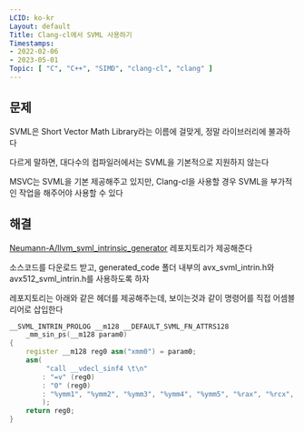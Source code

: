 ```yaml
---
LCID: ko-kr
Layout: default
Title: Clang-cl에서 SVML 사용하기
Timestamps:
- 2022-02-06
- 2023-05-01
Topic: [ "C", "C++", "SIMD", "clang-cl", "clang" ]
---
```


## 문제

SVML은 Short Vector Math Library라는 이름에 걸맞게, 정말 라이브러리에 불과하다

다르게 말하면, 대다수의 컴파일러에서는 SVML을 기본적으로 지원하지 않는다

MSVC는 SVML을 기본 제공해주고 있지만, Clang-cl을 사용할 경우 SVML을 부가적인 작업을 해주어야 사용할 수 있다

## 해결

[Neumann-A/llvm_svml_intrinsic_generator](https://github.com/Neumann-A/llvm_svml_intrinsic_generator) 레포지토리가 제공해준다

소스코드를 다운로드 받고, generated_code 폴더 내부의 avx_svml_intrin.h와 avx512_svml_intrin.h를 사용하도록 하자

레포지토리는 아래와 같은 헤더를 제공해주는데, 보이는것과 같이 명령어를 직접 어셈블리어로 삽입한다

```cpp
__SVML_INTRIN_PROLOG __m128 __DEFAULT_SVML_FN_ATTRS128
    _mm_sin_ps(__m128 param0) 
{ 
    register __m128 reg0 asm("xmm0") = param0;
    asm( 
         "call __vdecl_sinf4 \t\n" 
        : "=v" (reg0)
        : "0" (reg0)
        : "%ymm1", "%ymm2", "%ymm3", "%ymm4", "%ymm5", "%rax", "%rcx", "%rdx", "%r8", "%r9", "%r10", "%r11"
        );
    return reg0;
}
```